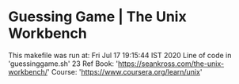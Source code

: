 # Guessing Game | The Unix Workbench
This makefile was run at: Fri Jul 17 19:15:44 IST 2020
Line of code in 'guessinggame.sh'       23
Ref Book: 'https://seankross.com/the-unix-workbench/' 
Course: 'https://www.coursera.org/learn/unix' 
